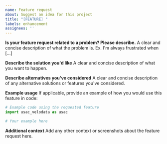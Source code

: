```yaml
---
name: Feature request
about: Suggest an idea for this project
title: "[FEATURE] "
labels: enhancement
assignees: ''
---
```


**Is your feature request related to a problem? Please describe.**
A clear and concise description of what the problem is. Ex. I'm always frustrated when [...]

**Describe the solution you'd like**
A clear and concise description of what you want to happen.

**Describe alternatives you've considered**
A clear and concise description of any alternative solutions or features you've considered.

**Example usage**
If applicable, provide an example of how you would use this feature in code:

```python
# Example code using the requested feature
import usac_velodata as usac

# Your example here
```

**Additional context**
Add any other context or screenshots about the feature request here. 